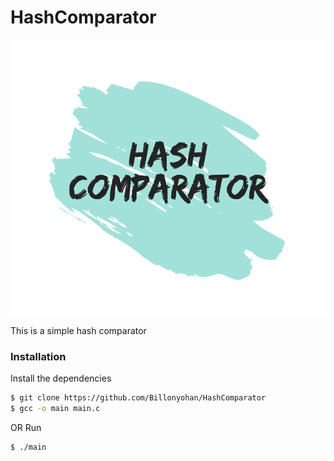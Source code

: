 # HashComparator
 
<p align="center">
  <img src=https://github.com/Billonyohan/HashComparator/blob/main/logo.png />
</p>
This is a simple hash comparator

### Installation

Install the dependencies 

```sh
$ git clone https://github.com/Billonyohan/HashComparator
$ gcc -o main main.c
```

OR Run 

```sh
$ ./main
```

